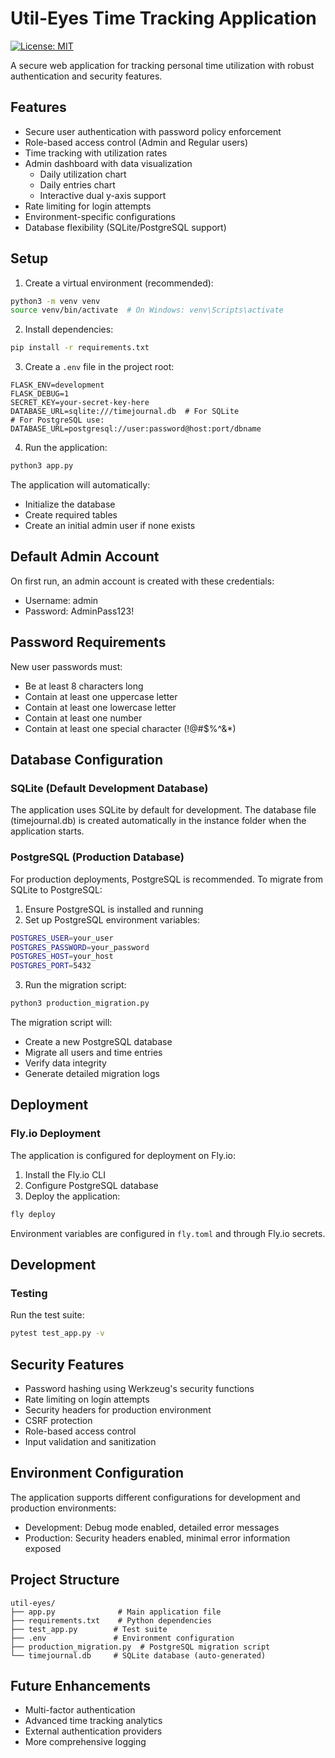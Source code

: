 # Util-Eyes Time Tracking Application

[![License: MIT](https://img.shields.io/badge/License-MIT-yellow.svg)](https://opensource.org/licenses/MIT)

A secure web application for tracking personal time utilization with robust authentication and security features.

## Features

- Secure user authentication with password policy enforcement
- Role-based access control (Admin and Regular users)
- Time tracking with utilization rates
- Admin dashboard with data visualization
  * Daily utilization chart
  * Daily entries chart
  * Interactive dual y-axis support
- Rate limiting for login attempts
- Environment-specific configurations
- Database flexibility (SQLite/PostgreSQL support)

## Setup

1. Create a virtual environment (recommended):
```bash
python3 -m venv venv
source venv/bin/activate  # On Windows: venv\Scripts\activate
```

2. Install dependencies:
```bash
pip install -r requirements.txt
```

3. Create a `.env` file in the project root:
```
FLASK_ENV=development
FLASK_DEBUG=1
SECRET_KEY=your-secret-key-here
DATABASE_URL=sqlite:///timejournal.db  # For SQLite
# For PostgreSQL use: DATABASE_URL=postgresql://user:password@host:port/dbname
```

4. Run the application:
```bash
python3 app.py
```

The application will automatically:
- Initialize the database
- Create required tables
- Create an initial admin user if none exists

## Default Admin Account

On first run, an admin account is created with these credentials:
- Username: admin
- Password: AdminPass123!

## Password Requirements

New user passwords must:
- Be at least 8 characters long
- Contain at least one uppercase letter
- Contain at least one lowercase letter
- Contain at least one number
- Contain at least one special character (!@#$%^&*)

## Database Configuration

### SQLite (Default Development Database)
The application uses SQLite by default for development. The database file (timejournal.db) is created automatically in the instance folder when the application starts.

### PostgreSQL (Production Database)
For production deployments, PostgreSQL is recommended. To migrate from SQLite to PostgreSQL:

1. Ensure PostgreSQL is installed and running
2. Set up PostgreSQL environment variables:
```bash
POSTGRES_USER=your_user
POSTGRES_PASSWORD=your_password
POSTGRES_HOST=your_host
POSTGRES_PORT=5432
```

3. Run the migration script:
```bash
python3 production_migration.py
```

The migration script will:
- Create a new PostgreSQL database
- Migrate all users and time entries
- Verify data integrity
- Generate detailed migration logs

## Deployment

### Fly.io Deployment
The application is configured for deployment on Fly.io:

1. Install the Fly.io CLI
2. Configure PostgreSQL database
3. Deploy the application:
```bash
fly deploy
```

Environment variables are configured in `fly.toml` and through Fly.io secrets.

## Development

### Testing
Run the test suite:
```bash
pytest test_app.py -v
```

## Security Features

- Password hashing using Werkzeug's security functions
- Rate limiting on login attempts
- Security headers for production environment
- CSRF protection
- Role-based access control
- Input validation and sanitization

## Environment Configuration

The application supports different configurations for development and production environments:
- Development: Debug mode enabled, detailed error messages
- Production: Security headers enabled, minimal error information exposed

## Project Structure

```
util-eyes/
├── app.py              # Main application file
├── requirements.txt    # Python dependencies
├── test_app.py        # Test suite
├── .env               # Environment configuration
├── production_migration.py  # PostgreSQL migration script
└── timejournal.db     # SQLite database (auto-generated)
```

## Future Enhancements

- Multi-factor authentication
- Advanced time tracking analytics
- External authentication providers
- More comprehensive logging
